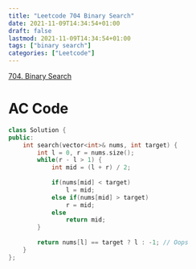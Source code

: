 ```yaml
---
title: "Leetcode 704 Binary Search"
date: 2021-11-09T14:34:54+01:00
draft: false
lastmod: 2021-11-09T14:34:54+01:00
tags: ["binary search"]
categories: ["Leetcode"]
---
```


[704. Binary Search](https://leetcode.com/problems/binary-search/)

<!--more-->

# AC Code

```c++
class Solution {
public:
    int search(vector<int>& nums, int target) {
        int l = 0, r = nums.size();
        while(r - l > 1) {
            int mid = (l + r) / 2;
            
            if(nums[mid] < target)
                l = mid;
            else if(nums[mid] > target)
                r = mid;
            else
                return mid;
        }
        
        return nums[l] == target ? l : -1; // Oops
    }
};
```
